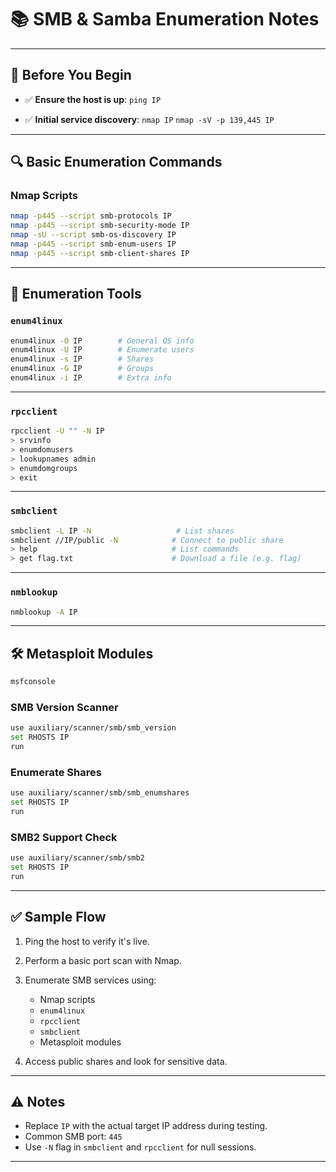 
# 📚 SMB & Samba Enumeration Notes

---

## 🧠 Before You Begin

* ✅ **Ensure the host is up**:
  `ping IP`

* ✅ **Initial service discovery**:
  `nmap IP`
  `nmap -sV -p 139,445 IP`

---

## 🔍 Basic Enumeration Commands

### Nmap Scripts

```bash
nmap -p445 --script smb-protocols IP
nmap -p445 --script smb-security-mode IP
nmap -sU --script smb-os-discovery IP
nmap -p445 --script smb-enum-users IP
nmap -p445 --script smb-client-shares IP
```

---

## 🧰 Enumeration Tools

### `enum4linux`

```bash
enum4linux -O IP        # General OS info
enum4linux -U IP        # Enumerate users
enum4linux -s IP        # Shares
enum4linux -G IP        # Groups
enum4linux -i IP        # Extra info
```

---

### `rpcclient`

```bash
rpcclient -U "" -N IP
> srvinfo
> enumdomusers
> lookupnames admin
> enumdomgroups
> exit
```

---

### `smbclient`

```bash
smbclient -L IP -N                   # List shares
smbclient //IP/public -N            # Connect to public share
> help                              # List commands
> get flag.txt                      # Download a file (e.g. flag)
```

---

### `nmblookup`

```bash
nmblookup -A IP
```

---

## 🛠 Metasploit Modules

```bash
msfconsole
```

### SMB Version Scanner

```bash
use auxiliary/scanner/smb/smb_version
set RHOSTS IP
run
```

### Enumerate Shares

```bash
use auxiliary/scanner/smb/smb_enumshares
set RHOSTS IP
run
```

### SMB2 Support Check

```bash
use auxiliary/scanner/smb/smb2
set RHOSTS IP
run
```

---

## ✅ Sample Flow

1. Ping the host to verify it's live.
2. Perform a basic port scan with Nmap.
3. Enumerate SMB services using:

   * Nmap scripts
   * `enum4linux`
   * `rpcclient`
   * `smbclient`
   * Metasploit modules
4. Access public shares and look for sensitive data.

---

## ⚠️ Notes

* Replace `IP` with the actual target IP address during testing.
* Common SMB port: `445`
* Use `-N` flag in `smbclient` and `rpcclient` for null sessions.

---
